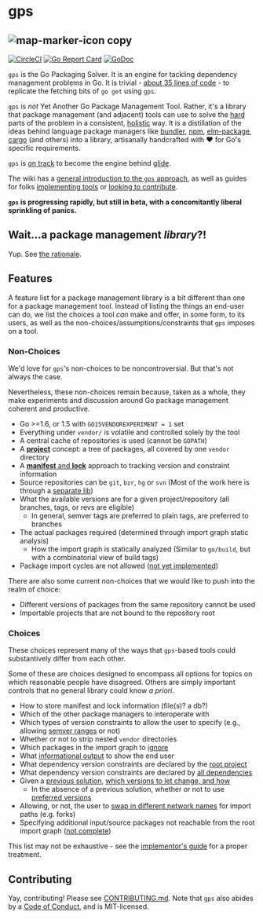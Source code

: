 # gps
![map-marker-icon copy](https://cloud.githubusercontent.com/assets/21599/16779217/4f5cdc6c-483f-11e6-9de3-661f13d9b215.png)
--

[![CircleCI](https://circleci.com/gh/sdboyer/gps.svg?style=svg)](https://circleci.com/gh/sdboyer/gps) [![Go Report Card](https://goreportcard.com/badge/github.com/sdboyer/gps)](https://goreportcard.com/report/github.com/sdboyer/gps) [![GoDoc](https://godoc.org/github.com/sdboyer/gps?status.svg)](https://godoc.org/github.com/sdboyer/gps)

`gps` is the Go Packaging Solver. It is an engine for tackling dependency
management problems in Go. It is trivial - [about 35 lines of
code](https://github.com/sdboyer/gps/blob/master/example.go) - to replicate the
fetching bits of `go get` using `gps`.

`gps` is _not_ Yet Another Go Package Management Tool. Rather, it's a library
that package management (and adjacent) tools can use to solve the
[hard](https://en.wikipedia.org/wiki/Boolean_satisfiability_problem) parts of
the problem in a consistent,
[holistic](https://medium.com/@sdboyer/so-you-want-to-write-a-package-manager-4ae9c17d9527)
way. It is a distillation of the ideas behind language package managers like
[bundler](http://bundler.io), [npm](https://www.npmjs.com/),
[elm-package](https://github.com/elm-lang/elm-package),
[cargo](https://crates.io/) (and others) into a library, artisanally
handcrafted with ❤️ for Go's specific requirements.

`gps` is [on track](https://github.com/Masterminds/glide/pull/384) to become the engine behind [glide](https://glide.sh).

The wiki has a [general introduction to the `gps`
approach](https://github.com/sdboyer/gps/wiki/Introduction-to-gps), as well
as guides for folks [implementing
tools](https://github.com/sdboyer/gps/wiki/gps-for-Implementors) or [looking
to contribute](https://github.com/sdboyer/gps/wiki/gps-for-Contributors).

**`gps` is progressing rapidly, but still in beta, with a concomitantly liberal sprinkling of panics.**

## Wait...a package management _library_?!

Yup. See [the rationale](https://github.com/sdboyer/gps/wiki/Rationale).

## Features

A feature list for a package management library is a bit different than one for
a package management tool. Instead of listing the things an end-user can do,
we list the choices a tool *can* make and offer, in some form, to its users, as
well as the non-choices/assumptions/constraints that `gps` imposes on a tool.

### Non-Choices

We'd love for `gps`'s non-choices to be noncontroversial. But that's not always
the case.

Nevertheless, these non-choices remain because, taken as a whole, they make
experiments and discussion around Go package management coherent and
productive.

* Go >=1.6, or 1.5 with `GO15VENDOREXPERIMENT = 1` set
* Everything under `vendor/` is volatile and controlled solely by the tool
* A central cache of repositories is used (cannot be `GOPATH`)
* A [**project**](https://godoc.org/github.com/sdboyer/gps#ProjectRoot) concept:
  a tree of packages, all covered by one `vendor` directory
* A [**manifest** and
  **lock**](https://github.com/sdboyer/gps/wiki/gps-for-Implementors#manifests-and-locks)
  approach to tracking version and constraint information
* Source repositories can be `git`, `bzr`, `hg` or `svn` (Most of the work here is through a [separate lib](https://github.com/Masterminds/vcs))
* What the available versions are for a given project/repository (all branches, tags, or revs are eligible)
  * In general, semver tags are preferred to plain tags, are preferred to branches
* The actual packages required (determined through import graph static analysis)
  * How the import graph is statically analyzed (Similar to `go/build`, but with a combinatorial view of build tags)
* Package import cycles are not allowed ([not yet implemented](https://github.com/sdboyer/gps/issues/66))

There are also some current non-choices that we would like to push into the realm of choice:

* Different versions of packages from the same repository cannot be used
* Importable projects that are not bound to the repository root

### Choices

These choices represent many of the ways that `gps`-based tools could
substantively differ from each other.

Some of these are choices designed to encompass all options for topics on which
reasonable people have disagreed. Others are simply important controls that no
general library could know _a priori_.

* How to store manifest and lock information (file(s)? a db?)
* Which of the other package managers to interoperate with
* Which types of version constraints to allow the user to specify (e.g., allowing [semver ranges](https://docs.npmjs.com/misc/semver) or not)
* Whether or not to strip nested `vendor` directories
* Which packages in the import graph to [ignore](https://github.com/sdboyer/gps/wiki/gps-for-Implementors#ignoring-packages)
* What [informational output](https://github.com/sdboyer/gps/wiki/gps-for-Implementors#trace-and-tracelogger) to show the end user
* What dependency version constraints are declared by the [root project](https://github.com/sdboyer/gps/wiki/gps-for-Implementors#manifest-data)
* What dependency version constraints are declared by [all dependencies](https://github.com/sdboyer/gps/wiki/gps-for-Implementors#the-projectanalyzer)
* Given a [previous solution](https://github.com/sdboyer/gps/wiki/gps-for-Implementors#lock-data), [which versions to let change, and how](https://github.com/sdboyer/gps/wiki/gps-for-Implementors#tochange-changeall-and-downgrade)
  * In the absence of a previous solution, whether or not to use [preferred versions](https://github.com/sdboyer/gps/wiki/gps-for-Implementors#preferred-versions)
* Allowing, or not, the user to [swap in different network names](https://github.com/sdboyer/gps/wiki/gps-for-Implementors#projectidentifier) for import paths (e.g. forks)
* Specifying additional input/source packages not reachable from the root import graph ([not complete](https://github.com/sdboyer/gps/issues/42))

This list may not be exhaustive - see the
[implementor's guide](https://github.com/sdboyer/gps/wiki/gps-for-Implementors)
for a proper treatment.

## Contributing

Yay, contributing! Please see
[CONTRIBUTING.md](https://github.com/sdboyer/gps/blob/master/CONTRIBUTING.md).
Note that `gps` also abides by a [Code of
Conduct](https://github.com/sdboyer/gps/blob/master/CODE_OF_CONDUCT.md), and is MIT-licensed.
